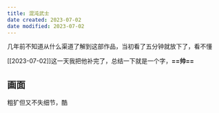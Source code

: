 ```yaml
---
title: 混沌武士
date created: 2023-07-02
date modified: 2023-07-02
---
```


几年前不知道从什么渠道了解到这部作品，当初看了五分钟就放下了，看不懂

[[2023-07-02]]这一天我把他补完了，总结一下就是一个字，**==帅==**

## 画面

粗犷但又不失细节，酷

